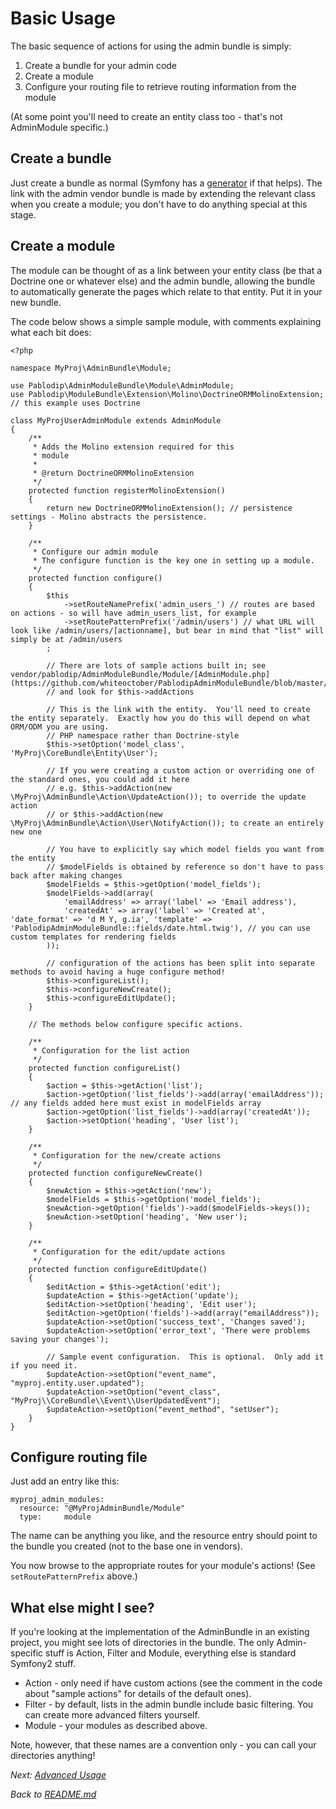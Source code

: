 # Basic Usage

The basic sequence of actions for using the admin bundle is simply:

1. Create a bundle for your admin code
2. Create a module
3. Configure your routing file to retrieve routing information from the module

(At some point you'll need to create an entity class too - that's not AdminModule specific.)

## Create a bundle

Just create a bundle as normal (Symfony has a [generator](http://symfony.com/doc/current/bundles/SensioGeneratorBundle/commands/generate_bundle.html) if that helps).  The link with the admin vendor bundle is made by extending the relevant class when you create a module; you don't have to do anything special at this stage.

## Create a module

The module can be thought of as a link between your entity class (be that a Doctrine one or whatever else) and the admin bundle, allowing the bundle to automatically generate the pages which relate to that entity.  Put it in your new bundle.

The code below shows a simple sample module, with comments explaining what each bit does:

    <?php

    namespace MyProj\AdminBundle\Module;

    use Pablodip\AdminModuleBundle\Module\AdminModule;
    use Pablodip\ModuleBundle\Extension\Molino\DoctrineORMMolinoExtension; // this example uses Doctrine

    class MyProjUserAdminModule extends AdminModule
    {
        /**
         * Adds the Molino extension required for this
         * module
         *
         * @return DoctrineORMMolinoExtension
         */
        protected function registerMolinoExtension()
        {
            return new DoctrineORMMolinoExtension(); // persistence settings - Molino abstracts the persistence.
        }

        /**
         * Configure our admin module
         * The configure function is the key one in setting up a module.
         */
        protected function configure()
        {
            $this
                ->setRouteNamePrefix('admin_users_') // routes are based on actions - so will have admin_users_list, for example
                ->setRoutePatternPrefix('/admin/users') // what URL will look like /admin/users/[actionname], but bear in mind that "list" will simply be at /admin/users
            ;

            // There are lots of sample actions built in; see vendor/pablodip/AdminModuleBundle/Module/[AdminModule.php](https://github.com/whiteoctober/PablodipAdminModuleBundle/blob/master/Module/AdminModule.php)
            // and look for $this->addActions

            // This is the link with the entity.  You'll need to create the entity separately.  Exactly how you do this will depend on what ORM/ODM you are using.
            // PHP namespace rather than Doctrine-style
            $this->setOption('model_class', 'MyProj\CoreBundle\Entity\User');

            // If you were creating a custom action or overriding one of the standard ones, you could add it here
            // e.g. $this->addAction(new \MyProj\AdminBundle\Action\UpdateAction()); to override the update action
            // or $this->addAction(new \MyProj\AdminBundle\Action\User\NotifyAction()); to create an entirely new one

            // You have to explicitly say which model fields you want from the entity
            // $modelFields is obtained by reference so don't have to pass back after making changes
            $modelFields = $this->getOption('model_fields');
            $modelFields->add(array(
                'emailAddress' => array('label' => 'Email address'),
                'createdAt' => array('label' => 'Created at', 'date_format' => 'd M Y, g.ia', 'template' => 'PablodipAdminModuleBundle::fields/date.html.twig'), // you can use custom templates for rendering fields
            ));

            // configuration of the actions has been split into separate methods to avoid having a huge configure method!
            $this->configureList();
            $this->configureNewCreate();
            $this->configureEditUpdate();
        }

        // The methods below configure specific actions.

        /**
         * Configuration for the list action
         */
        protected function configureList()
        {
            $action = $this->getAction('list');
            $action->getOption('list_fields')->add(array('emailAddress')); // any fields added here must exist in modelFields array
            $action->getOption('list_fields')->add(array('createdAt'));
            $action->setOption('heading', 'User list');
        }

        /**
         * Configuration for the new/create actions
         */
        protected function configureNewCreate()
        {
            $newAction = $this->getAction('new');
            $modelFields = $this->getOption('model_fields');
            $newAction->getOption('fields')->add($modelFields->keys());
            $newAction->setOption('heading', 'New user');
        }

        /**
         * Configuration for the edit/update actions
         */
        protected function configureEditUpdate()
        {
            $editAction = $this->getAction('edit');
            $updateAction = $this->getAction('update');
            $editAction->setOption('heading', 'Edit user');
            $editAction->getOption('fields')->add(array("emailAddress"));
            $updateAction->setOption('success_text', 'Changes saved');
            $updateAction->setOption('error_text', 'There were problems saving your changes');

            // Sample event configuration.  This is optional.  Only add it if you need it.
            $updateAction->setOption("event_name", "myproj.entity.user.updated");
            $updateAction->setOption("event_class", "MyProj\\CoreBundle\\Event\\UserUpdatedEvent");
            $updateAction->setOption("event_method", "setUser");
        }
    }

## Configure routing file

Just add an entry like this:

    myproj_admin_modules:
      resource: "@MyProjAdminBundle/Module"
      type:     module

The name can be anything you like, and the resource entry should point to the bundle you created (not to the base one in vendors).

You now browse to the appropriate routes for your module's actions!  (See `setRoutePatternPrefix` above.)

## What else might I see?

If you're looking at the implementation of the AdminBundle in an existing project, you might see lots of directories in the bundle.  The only Admin-specific stuff is Action, Filter and Module, everything else is standard Symfony2 stuff.

* Action - only need if have custom actions (see the comment in the code about "sample actions" for details of the default ones).
* Filter - by default, lists in the admin bundle include basic filtering.  You can create more advanced filters yourself.
* Module - your modules as described above.

Note, however, that these names are a convention only - you can call your directories anything!

_Next: [Advanced Usage](advanced-usage.md)_

_Back to [README.md](../README.md)_
